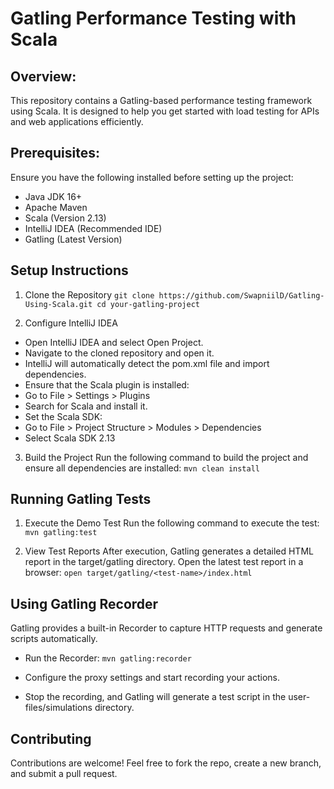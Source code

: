 # Gatling Performance Testing with Scala

## Overview:
This repository contains a Gatling-based performance testing framework using Scala. It is designed to help you get started with load testing for APIs and web applications efficiently.

## Prerequisites:
Ensure you have the following installed before setting up the project:
* Java JDK 16+
* Apache Maven
* Scala (Version 2.13)
* IntelliJ IDEA (Recommended IDE)
* Gatling (Latest Version)

## Setup Instructions
1. Clone the Repository
`git clone https://github.com/SwapniilD/Gatling-Using-Scala.git
cd your-gatling-project`

2. Configure IntelliJ IDEA
* Open IntelliJ IDEA and select Open Project.
* Navigate to the cloned repository and open it.
* IntelliJ will automatically detect the pom.xml file and import dependencies.
* Ensure that the Scala plugin is installed:
* Go to File > Settings > Plugins
* Search for Scala and install it.
* Set the Scala SDK:
* Go to File > Project Structure > Modules > Dependencies
* Select Scala SDK 2.13

3. Build the Project
Run the following command to build the project and ensure all dependencies are installed:
`mvn clean install`

## Running Gatling Tests

1. Execute the Demo Test
Run the following command to execute the test:
`mvn gatling:test`

2. View Test Reports
After execution, Gatling generates a detailed HTML report in the target/gatling directory. Open the latest test report in a browser:
`open target/gatling/<test-name>/index.html`

## Using Gatling Recorder
Gatling provides a built-in Recorder to capture HTTP requests and generate scripts automatically.
* Run the Recorder:
`mvn gatling:recorder`

* Configure the proxy settings and start recording your actions.

* Stop the recording, and Gatling will generate a test script in the user-files/simulations directory.

## Contributing

Contributions are welcome! Feel free to fork the repo, create a new branch, and submit a pull request.
